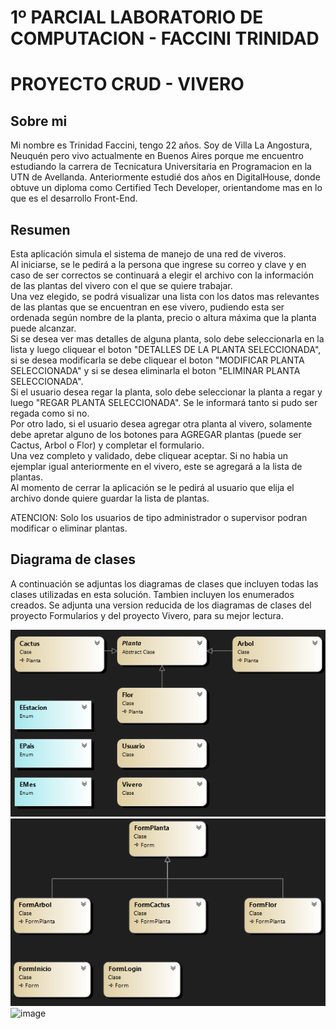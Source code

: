 # 1º PARCIAL LABORATORIO DE COMPUTACION - FACCINI TRINIDAD
# PROYECTO CRUD - VIVERO

## Sobre mi
Mi nombre es Trinidad Faccini, tengo 22 años. Soy de Villa La Angostura, Neuquén pero vivo actualmente en Buenos Aires porque me encuentro estudiando la carrera de Tecnicatura Universitaria en Programacion en la UTN de Avellanda. Anteriormente estudié dos años en DigitalHouse, donde obtuve un diploma como Certified Tech Developer, orientandome mas en lo que es el desarrollo Front-End.

## Resumen  

Esta aplicación simula el sistema de manejo de una red de viveros.  
Al iniciarse, se le pedirá a la persona que ingrese su correo y clave y en caso de ser correctos se continuará a elegir el archivo con la información de las plantas del vivero con el que se quiere trabajar.  
Una vez elegido, se podrá visualizar una lista con los datos mas relevantes de las plantas que se encuentran en ese vivero, pudiendo esta ser ordenada según nombre de la planta, precio o altura máxima que la planta puede alcanzar.  
Si se desea ver mas detalles de alguna planta, solo debe seleccionarla en la lista y luego cliquear el boton "DETALLES DE LA PLANTA SELECCIONADA", si se desea modificarla se debe cliquear el boton "MODIFICAR PLANTA SELECCIONADA" y si se desea eliminarla el boton "ELIMINAR PLANTA SELECCIONADA".  
Si el usuario desea regar la planta, solo debe seleccionar la planta a regar y luego "REGAR PLANTA SELECCIONADA". Se le informará tanto si pudo ser regada como si no.  
Por otro lado, si el usuario desea agregar otra planta al vivero, solamente debe apretar alguno de los botones para AGREGAR plantas (puede ser Cactus, Arbol o Flor) y completar el formulario.  
Una vez completo y validado, debe cliquear aceptar. Si no habia un ejemplar igual anteriormente en el vivero, este se agregará a la lista de plantas.  
Al momento de cerrar la aplicación se le pedirá al usuario que elija el archivo donde quiere guardar la lista de plantas.  

ATENCION: Solo los usuarios de tipo administrador o supervisor podran modificar o eliminar plantas.  

## Diagrama de clases
A continuación se adjuntas los diagramas de clases que incluyen todas las clases utilizadas en esta solución. Tambien incluyen los enumerados creados. 
Se adjunta una version reducida de los diagramas de clases del proyecto Formularios y del proyecto Vivero, para su mejor lectura.

<img width="728" alt="image" src="https://github.com/trinifaccini/Faccini.Trinidad.PrimerParcial/blob/master/Diagramas/diagrama_reducido.png">
<img width="728" alt="image" src="https://github.com/trinifaccini/Faccini.Trinidad.PrimerParcial/blob/master/Diagramas/diagramaForms_reducido.png">
<img width="728" alt="image" src="[https://github.com/trinifaccini/Faccini.Trinidad.PrimerParcial/blob/master/Diagramas/diagrama_reducido.png](https://github.com/trinifaccini/Faccini.Trinidad.PrimerParcial/blob/master/Diagramas/diagramaUtilidades.png)https://github.com/trinifaccini/Faccini.Trinidad.PrimerParcial/blob/master/Diagramas/diagramaUtilidades.png">
